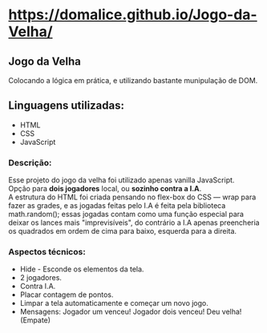 # https://domalice.github.io/Jogo-da-Velha/

## Jogo da Velha
Colocando a lógica em prática, e utilizando bastante munipulação de DOM.

## Linguagens utilizadas:
* HTML
* CSS
* JavaScript

### Descrição:
Esse projeto do jogo da velha foi utilizado apenas vanilla JavaScript.  
Opção para **dois jogadores** local, ou **sozinho contra a I.A**.  
A estrutura do HTML foi criada pensando no flex-box do CSS — wrap para fazer as grades, e as jogadas feitas pelo I.A é feita pela biblioteca math.random(); essas jogadas contam como uma função especial para deixar os lances mais "imprevisíveis", do contrário a I.A apenas preencheria os quadrados em ordem de cima para baixo, esquerda para a direita.

### Aspectos técnicos:
* Hide - Esconde os elementos da tela.
* 2 jogadores.
* Contra I.A.
* Placar contagem de pontos.
* Limpar a tela automaticamente e começar um novo jogo.
* Mensagens:
    Jogador um venceu!
    Jogador dois venceu!
    Deu velha! (Empate)
